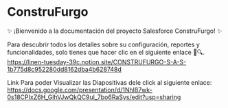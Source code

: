 # ConstruFurgo
✨ ¡Bienvenido a la documentación del proyecto Salesforce ConstruFurgo! ✨

Para descubrir todos los detalles sobre su configuración, reportes y funcionalidades, solo tienes que hacer clic en el siguiente enlace 📄🔍.
https://linen-tuesday-39c.notion.site/CONSTRUFURGO-S-A-S-1b775d8c952280dd8162dba4b628748d


Link Para poder Visualizar las Diapositivas dele click al siguiente enlace:
https://docs.google.com/presentation/d/1Nhl87wk-0s18CPIxZ6H_GlhVJwQkQC9ul_7bo6RaSys/edit?usp=sharing

